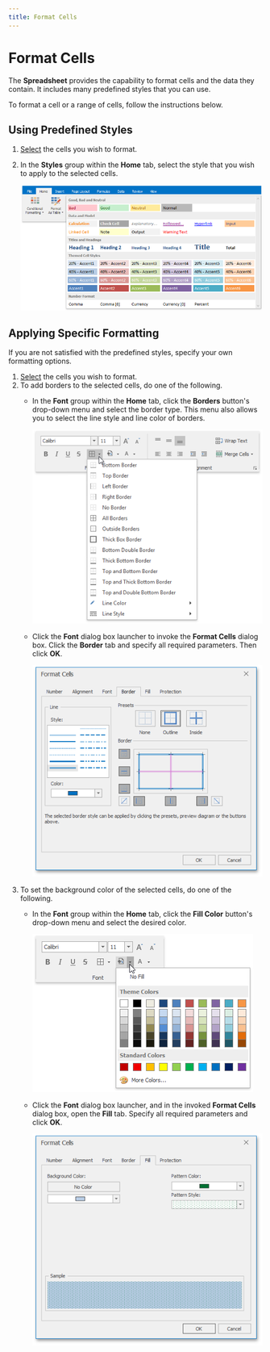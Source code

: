 ```yaml
---
title: Format Cells
---
```

# Format Cells
The **Spreadsheet** provides the capability to format cells and the data they contain. It includes many predefined styles that you can use.

To format a cell or a range of cells, follow the instructions below.

## Using Predefined Styles
1. [Select](../../../../interface-elements-for-desktop/articles/spreadsheet/editing-cells/select-cells-or-cell-content.md) the cells you wish to format.
2. In the **Styles** group within the **Home** tab, select the style that you wish to apply to the selected cells.
	
	![CellStyles.png](../../../images/Img21150.png)

## Applying Specific Formatting
If you are not satisfied with the predefined styles, specify your own formatting options.
1. [Select](../../../../interface-elements-for-desktop/articles/spreadsheet/editing-cells/select-cells-or-cell-content.md) the cells you wish to format.
2. To add borders to the selected cells, do one of the following.
	* In the **Font** group within the **Home** tab, click the **Borders** button's drop-down menu and select the border type. This menu also allows you to select the line style and line color of borders.
		 
		
		![Borders.png](../../../images/Img21151.png)
	* Click the **Font** dialog box launcher to invoke the **Format Cells** dialog box. Click the **Border** tab and specify all required parameters. Then click **OK**.
		 
		
		![FormatCellsBorderTab](../../../images/Img23592.png)
3. To set the background color of the selected cells, do one of the following.
	* In the **Font** group within the **Home** tab, click the **Fill Color** button's drop-down menu and select the desired color.
		
		![FillColor.png](../../../images/Img21152.png)
	* Click the **Font** dialog box launcher, and in the invoked **Format Cells** dialog box, open the **Fill** tab. Specify all required parameters and click **OK**.
		
		![FormatCellsFillTab](../../../images/Img23593.png)